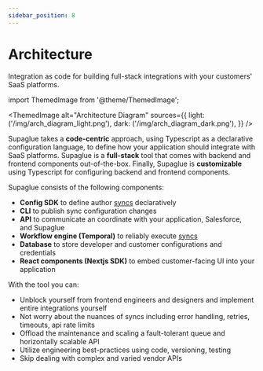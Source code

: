 ```yaml
---
sidebar_position: 8
---
```


# Architecture

Integration as code for building full-stack integrations with your customers' SaaS platforms.

import ThemedImage from '@theme/ThemedImage';

<ThemedImage
alt="Architecture Diagram"
sources={{
    light: ('/img/arch_diagram_light.png'),
    dark: ('/img/arch_diagram_dark.png'),
  }}
/>

Supaglue takes a **code-centric** approach, using Typescript as a declarative configuration language, to define how your application should integrate with SaaS platforms. Supaglue is a **full-stack** tool that comes with backend and frontend components out-of-the-box. Finally, Supaglue is **customizable** using Typescript for configuring backend and frontend components.

Supaglue consists of the following components:

- **Config SDK** to define author [syncs](/concepts#developer-config) declaratively
- **CLI** to publish sync configuration changes
- **API** to communicate an coordinate with your application, Salesforce, and Supaglue
- **Workflow engine (Temporal)** to reliably execute [syncs](/concepts#sync)
- **Database** to store developer and customer configurations and credentials
- **React components (Nextjs SDK)** to embed customer-facing UI into your application

With the tool you can:

- Unblock yourself from frontend engineers and designers and implement entire integrations yourself
- Not worry about the nuances of syncs including error handling, retries, timeouts, api rate limits
- Offload the maintenance and scaling a fault-tolerant queue and horizontally scalable API
- Utilize engineering best-practices using code, versioning, testing
- Skip dealing with complex and varied vendor APIs

